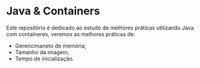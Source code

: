 # Java & Containers

Este repositório é dedicado ao estudo de melhores práticas utilizando Java com containeres, veremos as melhores práticas de:
* Gerencimaneto de memória; 
* Tamanho da imagem; 
* Tempo de inicialização.